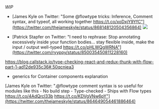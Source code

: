_WIP_

- [James Kyle on Twitter: "Some @flowtype tricks: Inference, Comment syntax, and typeof, all working together https://t.co/xoDxjY9YfC"](https://twitter.com/thejameskyle/status/868148120504356864)
![](https://pbs.twimg.com/media/DAxIHJYUwAAyaiM.jpg:large)

- [Patrick Stapfer on Twitter: "I need to rephrase: Stop annotating excessively inside your function bodies... stay flexible inside, make the input / output well-typed https://t.co/pHLWQgWRNA"](https://twitter.com/ryyppy/status/850035450811228160)

https://blog.callstack.io/type-checking-react-and-redux-thunk-with-flow-part-1-ad12de935c36#.50qcniea3
- generics for Container components explanation

[James Kyle on Twitter: ".@flowtype comment syntax is so useful for modules like this - No build step - Type-checked - Ships with Flow types https://t.co/4AdQrcl33b https://t.co/KDVgVNw6pY"](https://twitter.com/thejameskyle/status/864649054461886464)
